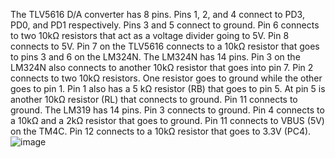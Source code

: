 The TLV5616 D/A converter has 8 pins. 
Pins 1, 2, and 4 connect to PD3, PD0, and PD1 respectively. 
Pins 3 and 5 connect to ground. Pin 6 connects to two 10kΩ resistors that act as a voltage divider going to 5V. 
Pin 8 connects to 5V. Pin 7 on the TLV5616 connects to a 10kΩ resistor that goes to pins 3 and 6 on the LM324N. 
The LM324N has 14 pins.
Pin 3 on the LM324N also connects to another 10kΩ resistor that goes into pin 7. 
Pin 2 connects to two 10kΩ resistors. One resistor goes to ground while the other goes to pin 1. 
Pin 1 also has a 5 kΩ resistor (RB) that goes to pin 5. At pin 5 is another 10kΩ resistor (RL) that connects to ground. Pin 11 connects to ground.
The LM319 has 14 pins.
Pin 3 connects to ground. Pin 4 connects to a 10kΩ and a 2kΩ resistor that goes to ground. 
Pin 11 connects to VBUS (5V) on the TM4C. Pin 12 connects to a 10kΩ resistor that goes to 3.3V (PC4).
![image](https://github.com/CaptianHa/ohmmeter/assets/97589878/7bc569be-a3aa-4927-b420-4614110e7f97)
